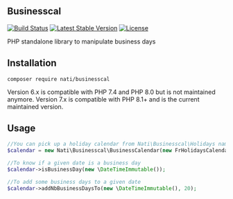 ## Businesscal

[![Build Status](https://travis-ci.org/natitech/businesscal.svg?branch=master)](https://travis-ci.org/natitech/businesscal)
[![Latest Stable Version](https://poser.pugx.org/natitech/businesscal/v/stable)](https://packagist.org/packages/businesscal)
[![License](https://poser.pugx.org/natitech/businesscal/license)](https://packagist.org/packages/natitech/businesscal)

PHP standalone library to manipulate business days

## Installation

```
composer require nati/businesscal
```

Version 6.x is compatible with PHP 7.4 and PHP 8.0 but is not maintained anymore.
Version 7.x is compatible with PHP 8.1+ and is the current maintained version. 

## Usage

```php
//You can pick up a holiday calendar from Nati\Businesscal\Holidays namespace or create your own implementing Nati\Businesscal\Holidays\HolidaysCalendar
$calendar = new Nati\Businesscal\BusinessCalendar(new FrHolidaysCalendar);

//To know if a given date is a business day
$calendar->isBusinessDay(new \DateTimeImmutable());

//To add some business days to a given date
$calendar->addNbBusinessDaysTo(new \DateTimeImmutable(), 20);
```
